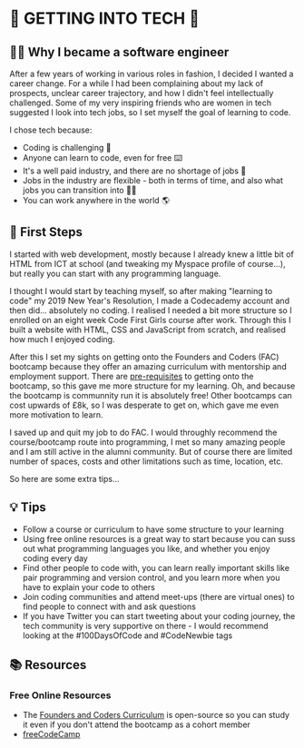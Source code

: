 # 🤖 GETTING INTO TECH 🤖

## 👩‍💻 Why I became a software engineer
After a few years of working in various roles in fashion, I decided I wanted a career change.
For a while I had been complaining about my lack of prospects, unclear career trajectory, and how I didn't feel intellectually challenged.
Some of my very inspiring friends who are women in tech suggested I look into tech jobs, so I set myself the goal of learning to code.

I chose tech because:
- Coding is challenging 🧠
- Anyone can learn to code, even for free ⌨️
- It's a well paid industry, and there are no shortage of jobs 💸
- Jobs in the industry are flexible - both in terms of time, and also what jobs you can transition into 🧘‍♀️
- You can work anywhere in the world 🌎 

## 👟 First Steps
I started with web development, mostly because I already knew a little bit of HTML from ICT at school (and tweaking my Myspace profile of course...),
but really you can start with any programming language.

I thought I would start by teaching myself, so after making "learning to code" my 2019 New Year's Resolution, I made a Codecademy account and then did...
absolutely no coding. I realised I needed a bit more structure so I enrolled on an eight week Code First Girls course after work. Through this I built a 
website with HTML, CSS and JavaScript from scratch, and realised how much I enjoyed coding.

After this I set my sights on getting onto the Founders and Coders (FAC) bootcamp because they offer an amazing curriculum with mentorship and employment support.
There are [pre-requisites](https://www.foundersandcoders.com/apply/#application-requirements) to getting onto the bootcamp, so this gave me more structure for my learning. 
Oh, and because the bootcamp is communnity run it is absolutely free! Other bootcamps can cost upwards of £8k, so I was desperate to get on, 
which gave me even more motivation to learn.

I saved up and quit my job to do FAC. I would throughly recommend the course/bootcamp route into programming, 
I met so many amazing people and I am still active in the alumni community. 
But of course there are limited number of spaces, costs and other limitations such as time, location, etc. 

So here are some extra tips...

## 💡 Tips
- Follow a course or curriculum to have some structure to your learning
- Using free online resources is a great way to start because you can suss out what programming languages you like, and whether you enjoy coding every day
- Find other people to code with, you can learn really important skills like pair programming and version control, and you learn more when you have to 
explain your code to others
- Join coding communities and attend meet-ups (there are virtual ones) to find people to connect with and ask questions
- If you have Twitter you can start tweeting about your coding journey, the tech community is very supportive on there - I would recommend looking at the #100DaysOfCode and #CodeNewbie tags

## 📚 Resources

### Free Online Resources
- The [Founders and Coders Curriculum](https://learn.foundersandcoders.com/) is open-source so you can study it even if you don't attend the bootcamp as a cohort member
- [freeCodeCamp](https://www.freecodecamp.org/)
